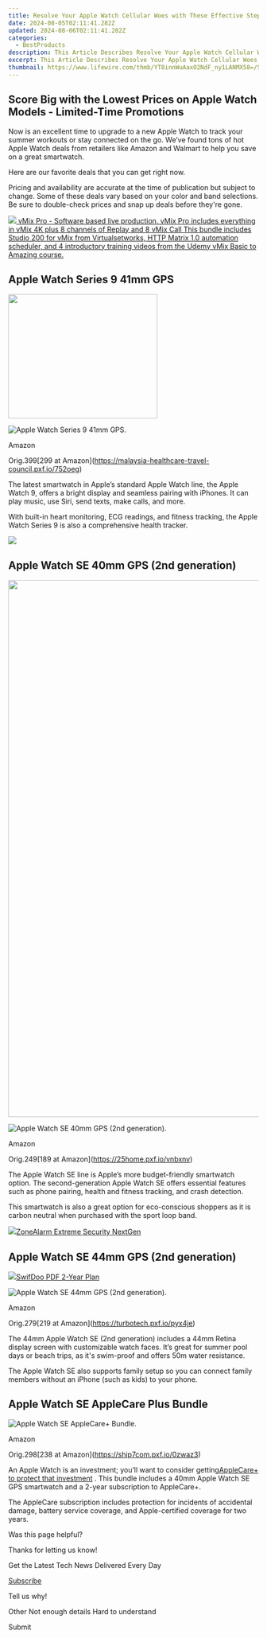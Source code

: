 ```yaml
---
title: Resolve Your Apple Watch Cellular Woes with These Effective Steps
date: 2024-08-05T02:11:41.282Z
updated: 2024-08-06T02:11:41.282Z
categories:
  - BestProducts
description: This Article Describes Resolve Your Apple Watch Cellular Woes with These Effective Steps
excerpt: This Article Describes Resolve Your Apple Watch Cellular Woes with These Effective Steps
thumbnail: https://www.lifewire.com/thmb/YT8innWuAaxO2NdF_ny1LANMX58=/540x405/filters:no_upscale():max_bytes(150000):strip_icc():format(webp)/apple-watch-cellular-not-working-how-to-fix-the-problem-5194514-5f95535d9ec445e8a864a1fb13c90056.jpg
---
```


## Score Big with the Lowest Prices on Apple Watch Models - Limited-Time Promotions

Now is an excellent time to upgrade to a new Apple Watch to track your summer workouts or stay connected on the go. We’ve found tons of hot Apple Watch deals from retailers like Amazon and Walmart to help you save on a great smartwatch.

 Here are our favorite deals that you can get right now.

 Pricing and availability are accurate at the time of publication but subject to change. Some of these deals vary based on your color and band selections. Be sure to double-check prices and snap up deals before they're gone.

<!-- affiliate ads begin -->
<a href="https://secure.2checkout.com/order/checkout.php?PRODS=30901410&QTY=1&AFFILIATE=108875&CART=1"> <img src="https://secure.avangate.com/images/merchant/ce9a6fb2becc2d235e62b125e9260102/products/copy_1_copy_vMixCallScreenshot1-large.jpg" border="0"> vMix Pro - Software based live production. vMix Pro includes everything in vMix 4K plus 8 channels of Replay and 8 vMix Call 
This bundle includes Studio 200 for vMix from Virtualsetworks, HTTP Matrix 1.0 automation scheduler, and 4 introductory training videos from the Udemy vMix Basic to Amazing course. </a>
<!-- affiliate ads end -->
## Apple Watch Series 9 41mm GPS

<!-- affiliate ads begin -->
<a href="https://godlikehost.sjv.io/c/5597632/1920047/21774" target="_top" id="1920047"><img src="//a.impactradius-go.com/display-ad/21774-1920047" border="0" alt="" width="300" height="250"/></a><img height="0" width="0" src="https://imp.pxf.io/i/5597632/1920047/21774" style="position:absolute;visibility:hidden;" border="0" />
<!-- affiliate ads end -->
![Apple Watch Series 9 41mm GPS.](https://www.lifewire.com/thmb/149rk6141Fwxu2K0zPzUW75uhiA=/1500x0/filters:no_upscale():max_bytes(150000):strip_icc():format(webp)/AppleWatch941mm_Amazon-c9119924b74441d799d461cb47110b97.jpg)

Amazon

 Orig.$399 [$299 at Amazon](https://malaysia-healthcare-travel-council.pxf.io/752oeg)

 The latest smartwatch in Apple’s standard Apple Watch line, the Apple Watch 9, offers a bright display and seamless pairing with iPhones. It can play music, use Siri, send texts, make calls, and more.

 With built-in heart monitoring, ECG readings, and fitness tracking, the Apple Watch Series 9 is also a comprehensive health tracker.

<!-- affiliate ads begin -->
<a href="https://secure.2checkout.com/order/checkout.php?PRODS=32667153&QTY=1&AFFILIATE=108875&CART=1"><img src="https://www.coolmuster.com/uploads/image/20201228/feature02.png" border="0"></a>
<!-- affiliate ads end -->
## Apple Watch SE 40mm GPS (2nd generation)

<!-- affiliate ads begin -->
<a href="https://versadesk.pxf.io/c/5597632/1892108/21290" target="_top" id="1892108"><img src="//a.impactradius-go.com/display-ad/21290-1892108" border="0" alt="" width="1080" height="1080"/></a><img height="0" width="0" src="https://imp.pxf.io/i/5597632/1892108/21290" style="position:absolute;visibility:hidden;" border="0" />
<!-- affiliate ads end -->
![Apple Watch SE 40mm GPS (2nd generation).](https://www.lifewire.com/thmb/YV3VdwrrZdcbEAiavg3f5u6XiZA=/1500x0/filters:no_upscale():max_bytes(150000):strip_icc():format(webp)/AppleWatchSE2ndgen_Amazon-fac13209ca0a408e8973c1d8a39eab7c.jpg)

Amazon

 Orig.$249 [$189 at Amazon](https://25home.pxf.io/vnbxnv)

 The Apple Watch SE line is Apple’s more budget-friendly smartwatch option. The second-generation Apple Watch SE offers essential features such as phone pairing, health and fitness tracking, and crash detection.

 This smartwatch is also a great option for eco-conscious shoppers as it is carbon neutral when purchased with the sport loop band.

<!-- affiliate ads begin -->
<a href="https://estore.zonealarm.com/order/checkout.php?PRODS=36245101&QTY=1&AFFILIATE=108875&CART=1"><img src="https://sc1.checkpoint.com/sc1/za/images/boxes/zang_box_trust.png" border="0">ZoneAlarm Extreme Security NextGen</a>
<!-- affiliate ads end -->
## Apple Watch SE 44mm GPS (2nd generation)

<!-- affiliate ads begin -->
<a href="https://purchase.swifdoo.com/order/checkout.php?PRODS=40002580&QTY=1&AFFILIATE=108875&CART=1"><img src="https://secure.avangate.com/images/merchant/8b932759a5a04ddb34bf79e3f9072e4b/products/3_Product%20box%20white-1024x1024.png" border="0">SwifDoo PDF 2-Year Plan</a>
<!-- affiliate ads end -->
![Apple Watch SE 44mm GPS (2nd generation).](https://www.lifewire.com/thmb/XqWcB_pYot6NqQT9bQzA3Wqz21I=/1500x0/filters:no_upscale():max_bytes(150000):strip_icc():format(webp)/AppleWatchSE44mm_Amazon-84b04c826608441da84bcda052f69ce4.jpg)

Amazon

 Orig.$279 [$219 at Amazon](https://turbotech.pxf.io/pyx4je)

 The 44mm Apple Watch SE (2nd generation) includes a 44mm Retina display screen with customizable watch faces. It’s great for summer pool days or beach trips, as it's swim-proof and offers 50m water resistance.

 The Apple Watch SE also supports family setup so you can connect family members without an iPhone (such as kids) to your phone.

## Apple Watch SE AppleCare Plus Bundle

![Apple Watch SE AppleCare+ Bundle.](https://www.lifewire.com/thmb/V_CKAJPODsRC69WDaFGFHd4gofc=/1500x0/filters:no_upscale():max_bytes(150000):strip_icc():format(webp)/AppleCareAppleWatchbundle_Amazon-36e322dc08a24ae7b5e618b6e7d07f78.jpg)

Amazon

 Orig.$298 [$238 at Amazon](https://ship7com.pxf.io/0zwaz3)

 An Apple Watch is an investment; you’ll want to consider getting[AppleCare+ to protect that investment](https://www.lifewire.com/is-applecare-plus-worth-it-8426183) . This bundle includes a 40mm Apple Watch SE GPS smartwatch and a 2-year subscription to AppleCare+.

 The AppleCare subscription includes protection for incidents of accidental damage, battery service coverage, and Apple-certified coverage for two years.

Was this page helpful?

Thanks for letting us know!

 Get the Latest Tech News Delivered Every Day

[Subscribe](https://www.lifewire.com/#)

Tell us why!

 Other  Not enough details  Hard to understand

 Submit

<ins class="adsbygoogle"
     style="display:block"
     data-ad-format="autorelaxed"
     data-ad-client="ca-pub-7571918770474297"
     data-ad-slot="1223367746"></ins>



<ins class="adsbygoogle"
     style="display:block"
     data-ad-client="ca-pub-7571918770474297"
     data-ad-slot="8358498916"
     data-ad-format="auto"
     data-full-width-responsive="true"></ins>
